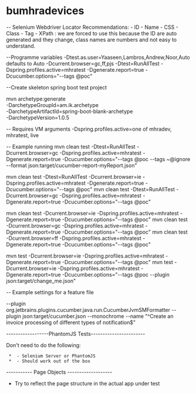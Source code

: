 # bumhradevices

-- Selenium Webdriver Locator Recommendations:
    - ID
    - Name
    - CSS
    - Class
    - Tag
    - XPath : we are forced to use this because the ID are auto generated and they change, class names are
    numbers and not easy to understand.

--Programme variables
-Dtest.as.user=Yaaseen,Lambros,Andrew,Noor,Auto defaults to Auto
-Dcurrent.browser=gc,ff,pjs
-Dtest=RunAllTest
-Dspring.profiles.active=mhratest
-Dgenerate.report=true
-Dcucumber.options="--tags @poc"

--Create skeleton spring boot test project

mvn archetype:generate\
 -DarchetypeGroupId=am.ik.archetype\
 -DarchetypeArtifactId=spring-boot-blank-archetype\
 -DarchetypeVersion=1.0.5

 -- Requires VM arguments
 -Dspring.profiles.active=one of mhradev, mhratest, live

 -- Example running
mvn clean test -Dtest=RunAllTest -Dcurrent.browser=gc -Dspring.profiles.active=mhratest -Dgenerate.report=true -Dcucumber.options="--tags @poc --tags ~@ignore --format json:target/cucumber-report-myReport.json"

mvn clean test -Dtest=RunAllTest -Dcurrent.browser=ie -Dspring.profiles.active=mhratest -Dgenerate.report=true -Dcucumber.options="--tags @poc"
mvn clean test -Dtest=RunAllTest -Dcurrent.browser=gc -Dspring.profiles.active=mhratest -Dgenerate.report=true -Dcucumber.options="--tags @poc"

mvn clean test -Dcurrent.browser=ie -Dspring.profiles.active=mhratest -Dgenerate.report=true -Dcucumber.options="--tags @poc"
mvn clean test -Dcurrent.browser=gc -Dspring.profiles.active=mhratest -Dgenerate.report=true -Dcucumber.options="--tags @poc"
mvn clean test -Dcurrent.browser=ff -Dspring.profiles.active=mhratest -Dgenerate.report=true -Dcucumber.options="--tags @poc"

mvn test -Dcurrent.browser=ie -Dspring.profiles.active=mhratest -Dgenerate.report=true -Dcucumber.options="--tags @poc"
mvn test -Dcurrent.browser=ie -Dspring.profiles.active=mhratest -Dgenerate.report=true -Dcucumber.options="--tags @poc --plugin json:target/change_me.json"

-- Example settings for a feature file

--plugin
org.jetbrains.plugins.cucumber.java.run.CucumberJvmSMFormatter
--plugin
json:target/cucumber.json
--monochrome
--name
"^Create an invoice processing of different types of notification$"


------------------PhantomJS Tests-----------------------

Don't need to do the following:

	 * 	- Selenium Server or PhantomJS
	 * 	- Should work out of the box



----------- Page Objects -------------------

- Try to reflect the page structure in the actual app under test
